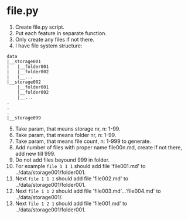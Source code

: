 # file.py

1. Create file.py script.
2. Put each feature in separate function.
3. Only create any files if not there.
4. I have file system structure:

```plaintext
data
|__storage001
|   |__folder001
|   |__folder002
|   |__...
|__storage002
    |__folder001
    |__folder002
    |__...
.
.
.
|__storage099
```

5. Take param, that means storage nr, n: 1-99.
6. Take param, that means folder nr, n: 1-99.
7. Take param, that means file count, n: 1-999 to generate.
8. Add number of files with proper name file00n.md, create if not there, add new till 999.
9. Do not add files beyound 999 in folder.
10. For example `file 1 1 1` should add file 'file001.md' to ../data/storage001/folder001.
11. Next `file 1 1 1` should add file 'file002.md' to ../data/storage001/folder001.
12. Next `file 1 1 2` should add file 'file003.md'...'file004.md' to ../data/storage001/.
13. Next `file 1 2 1` should add file 'file001.md' to ../data/storage001/folder001.
